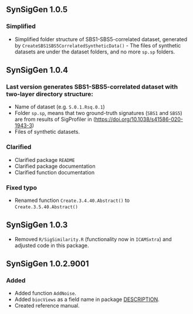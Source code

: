 ## SynSigGen 1.0.5
### Simplified
* Simplified folder structure of SBS1-SBS5-correlated dataset,
generated by `CreateSBS1SBS5CorrelatedSyntheticData()` - 
The files of synthetic datasets are under the dataset folders, and no more
`sp.sp` folders.

## SynSigGen 1.0.4
### Last version generates SBS1-SBS5-correlated dataset with two-layer directory  structure:

* Name of dataset (e.g. `S.0.1.Rsq.0.1`)
* Folder `sp.sp`, means that two ground-truth signatures (`SBS1` and `SBS5`) are from results of SigProfiler in (https://doi.org/10.1038/s41586-020-1943-3)
* Files of synthetic datasets.

### Clarified
* Clarified package `README`
* Clarified package documentation
* Clarified function documentation

### Fixed typo 
* Renamed function `Create.3.4.40.Abstract()` to `Create.3.5.40.Abstract()`

## SynSigGen 1.0.3
* Removed `R/SigSimilarity.R` (functionality now in `ICAMSxtra`)
  and adjusted code in this package.

## SynSigGen 1.0.2.9001

### Added
* Added function `AddNoise`.
* Added `biocViews` as a field name in package [DESCRIPTION](https://github.com/steverozen/SynSigGen/blob/master/DESCRIPTION).
* Created reference manual.
